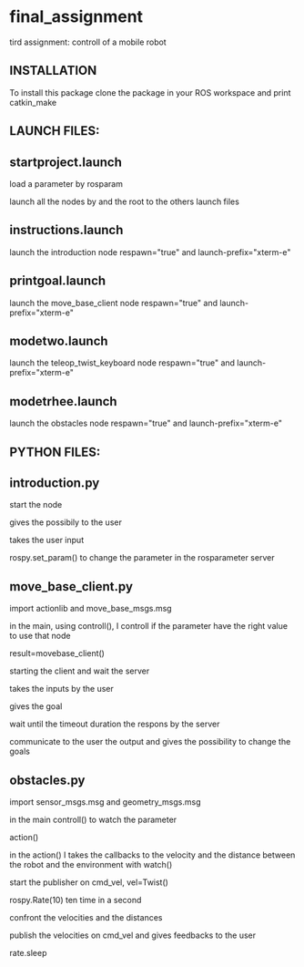 # final_assignment
tird assignment: controll of a mobile robot

INSTALLATION
----
To install this package clone the package in your ROS workspace and print catkin_make

LAUNCH FILES:
----
startproject.launch
---
load a parameter by rosparam

launch all the nodes by <include> and the root to the others launch files

instructions.launch
---
launch the introduction node respawn="true" and launch-prefix="xterm-e"
  
printgoal.launch
---
launch the move_base_client node respawn="true" and launch-prefix="xterm-e"
  
modetwo.launch
---
launch the teleop_twist_keyboard node respawn="true" and launch-prefix="xterm-e"
  
modetrhee.launch
---
launch the obstacles node respawn="true" and launch-prefix="xterm-e"
  

PYTHON FILES:
----
introduction.py
---
start the node
  
gives the possibily to the user
  
takes the user input 
  
rospy.set_param() to change the parameter in the rosparameter server
  
move_base_client.py
---
import actionlib and move_base_msgs.msg
  
in the main, using controll(), I controll if the parameter have the right value to use that node
  
result=movebase_client()
  
starting the client and wait the server
  
takes the inputs by the user
  
gives the goal
  
wait until the timeout duration the respons by the server
  
communicate to the user the output and gives the possibility to change the goals
  
obstacles.py
---
import sensor_msgs.msg and geometry_msgs.msg
  
in the main controll() to watch the parameter
  
action()
  
in the action() I takes the callbacks to the velocity and the distance between the robot and the environment with watch()
  
start the publisher on cmd_vel, vel=Twist()
  
rospy.Rate(10) ten time in a second

confront the velocities and the distances
  
publish the velocities on cmd_vel and gives feedbacks to the user
  
rate.sleep
